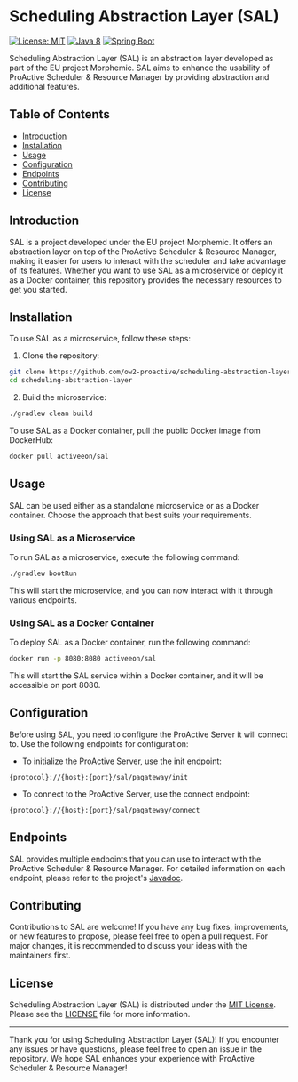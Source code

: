 # Scheduling Abstraction Layer (SAL)

[![License: MIT](https://img.shields.io/badge/License-MIT-yellow.svg)](https://opensource.org/licenses/MIT)
[![Java 8](https://img.shields.io/badge/Java-8-blue.svg)](https://www.oracle.com/java/technologies/javase-jdk8-downloads.html)
[![Spring Boot](https://img.shields.io/badge/Spring%20Boot-1.3.8-brightgreen.svg)](https://spring.io/projects/spring-boot)

Scheduling Abstraction Layer (SAL) is an abstraction layer developed as part of the EU project Morphemic. SAL aims to enhance the usability of ProActive Scheduler & Resource Manager by providing abstraction and additional features.

## Table of Contents

- [Introduction](#introduction)
- [Installation](#installation)
- [Usage](#usage)
- [Configuration](#configuration)
- [Endpoints](#endpoints)
- [Contributing](#contributing)
- [License](#license)

## Introduction

SAL is a project developed under the EU project Morphemic. It offers an abstraction layer on top of the ProActive Scheduler & Resource Manager, making it easier for users to interact with the scheduler and take advantage of its features. Whether you want to use SAL as a microservice or deploy it as a Docker container, this repository provides the necessary resources to get you started.

## Installation

To use SAL as a microservice, follow these steps:

1. Clone the repository:

```bash
git clone https://github.com/ow2-proactive/scheduling-abstraction-layer.git
cd scheduling-abstraction-layer
```

2. Build the microservice:

```bash
./gradlew clean build
```

To use SAL as a Docker container, pull the public Docker image from DockerHub:

```bash
docker pull activeeon/sal
```

## Usage

SAL can be used either as a standalone microservice or as a Docker container. Choose the approach that best suits your requirements.

### Using SAL as a Microservice

To run SAL as a microservice, execute the following command:

```bash
./gradlew bootRun
```

This will start the microservice, and you can now interact with it through various endpoints.

### Using SAL as a Docker Container

To deploy SAL as a Docker container, run the following command:

```bash
docker run -p 8080:8080 activeeon/sal
```

This will start the SAL service within a Docker container, and it will be accessible on port 8080.

## Configuration

Before using SAL, you need to configure the ProActive Server it will connect to. Use the following endpoints for configuration:

- To initialize the ProActive Server, use the init endpoint:

```
{protocol}://{host}:{port}/sal/pagateway/init
```

- To connect to the ProActive Server, use the connect endpoint:

```
{protocol}://{host}:{port}/sal/pagateway/connect
```

## Endpoints

[//]: #TODO (javadoc link to be added)
SAL provides multiple endpoints that you can use to interact with the ProActive Scheduler & Resource Manager. For detailed information on each endpoint, please refer to the project's [Javadoc](https://link-to-javadoc).

## Contributing

Contributions to SAL are welcome! If you have any bug fixes, improvements, or new features to propose, please feel free to open a pull request. For major changes, it is recommended to discuss your ideas with the maintainers first.

## License

Scheduling Abstraction Layer (SAL) is distributed under the [MIT License](https://github.com/ow2-proactive/scheduling-abstraction-layer/blob/master/LICENSE). Please see the [LICENSE](https://github.com/ow2-proactive/scheduling-abstraction-layer/blob/master/LICENSE) file for more information.

---

Thank you for using Scheduling Abstraction Layer (SAL)! If you encounter any issues or have questions, please feel free to open an issue in the repository. We hope SAL enhances your experience with ProActive Scheduler & Resource Manager!
